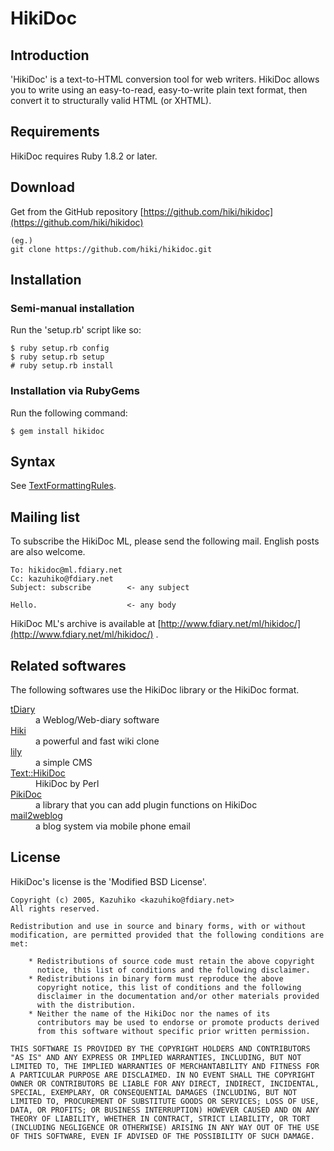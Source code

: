 # HikiDoc

## Introduction

'HikiDoc' is a text-to-HTML conversion tool for web writers. HikiDoc
allows you to write using an easy-to-read, easy-to-write plain text
format, then convert it to structurally valid HTML (or XHTML).

## Requirements

HikiDoc requires Ruby 1.8.2 or later.

## Download

Get from the GitHub repository [https://github.com/hiki/hikidoc](https://github.com/hiki/hikidoc)

```
(eg.)
git clone https://github.com/hiki/hikidoc.git
```

## Installation

### Semi-manual installation

Run the 'setup.rb' script like so:

```
$ ruby setup.rb config
$ ruby setup.rb setup
# ruby setup.rb install
```

### Installation via RubyGems

Run the following command:

```
$ gem install hikidoc
```

## Syntax

See [TextFormattingRules](TextFormattingRules).

## Mailing list

To subscribe the HikiDoc ML, please send the following mail. English
posts are also welcome.

```
To: hikidoc@ml.fdiary.net
Cc: kazuhiko@fdiary.net
Subject: subscribe        <- any subject

Hello.                    <- any body
```

HikiDoc ML's archive is available at [http://www.fdiary.net/ml/hikidoc/](http://www.fdiary.net/ml/hikidoc/) .

## Related softwares

The following softwares use the HikiDoc library or the HikiDoc format.

<dl>
<dt><a href="http://www.tdiary.org/">tDiary</a></dt>
<dd>a Weblog/Web-diary software</dd>
<dt><a href="http://hikiwiki.org/">Hiki</a></dt>
<dd>a powerful and fast wiki clone</dd>
<dt><a href="http://lily.sourceforge.jp/">lily</a></dt>
<dd>a simple CMS</dd>
<dt><a href="http://search.cpan.org/perldoc?Text::HikiDoc">Text::HikiDoc</a></dt>
<dd>HikiDoc by Perl</dd>
<dt><a href="http://github.com/moro/piki_doc/">PikiDoc</a></dt>
<dd>a library that you can add plugin functions on HikiDoc</dd>
<dt><a href="http://sourceforge.jp/projects/mail2weblog/wiki/FrontPage">mail2weblog</a></dt>
<dd>a blog system via mobile phone email</dd>
</dl>

## License

HikiDoc's license is the 'Modified BSD License'.

```
Copyright (c) 2005, Kazuhiko <kazuhiko@fdiary.net>
All rights reserved.

Redistribution and use in source and binary forms, with or without
modification, are permitted provided that the following conditions are
met:

    * Redistributions of source code must retain the above copyright
      notice, this list of conditions and the following disclaimer.
    * Redistributions in binary form must reproduce the above
      copyright notice, this list of conditions and the following
      disclaimer in the documentation and/or other materials provided
      with the distribution.
    * Neither the name of the HikiDoc nor the names of its
      contributors may be used to endorse or promote products derived
      from this software without specific prior written permission.

THIS SOFTWARE IS PROVIDED BY THE COPYRIGHT HOLDERS AND CONTRIBUTORS
"AS IS" AND ANY EXPRESS OR IMPLIED WARRANTIES, INCLUDING, BUT NOT
LIMITED TO, THE IMPLIED WARRANTIES OF MERCHANTABILITY AND FITNESS FOR
A PARTICULAR PURPOSE ARE DISCLAIMED. IN NO EVENT SHALL THE COPYRIGHT
OWNER OR CONTRIBUTORS BE LIABLE FOR ANY DIRECT, INDIRECT, INCIDENTAL,
SPECIAL, EXEMPLARY, OR CONSEQUENTIAL DAMAGES (INCLUDING, BUT NOT
LIMITED TO, PROCUREMENT OF SUBSTITUTE GOODS OR SERVICES; LOSS OF USE,
DATA, OR PROFITS; OR BUSINESS INTERRUPTION) HOWEVER CAUSED AND ON ANY
THEORY OF LIABILITY, WHETHER IN CONTRACT, STRICT LIABILITY, OR TORT
(INCLUDING NEGLIGENCE OR OTHERWISE) ARISING IN ANY WAY OUT OF THE USE
OF THIS SOFTWARE, EVEN IF ADVISED OF THE POSSIBILITY OF SUCH DAMAGE.
```

